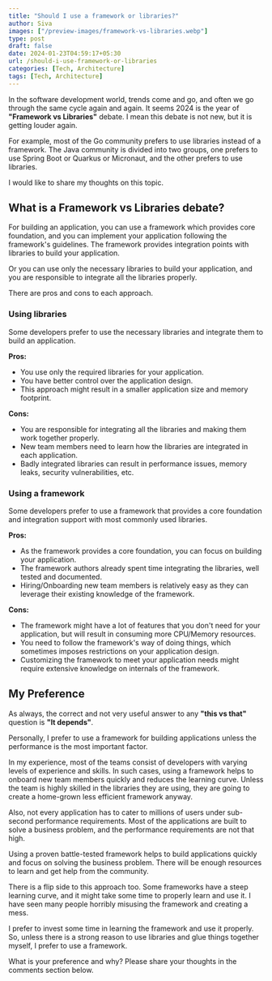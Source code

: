 ```yaml
---
title: "Should I use a framework or libraries?"
author: Siva
images: ["/preview-images/framework-vs-libraries.webp"]
type: post
draft: false
date: 2024-01-23T04:59:17+05:30
url: /should-i-use-framework-or-libraries
categories: [Tech, Architecture]
tags: [Tech, Architecture]
---
```


In the software development world, trends come and go, and often we go through the same cycle again and again.
It seems 2024 is the year of **"Framework vs Libraries"** debate. I mean this debate is not new, but it is getting louder again.

For example, most of the Go community prefers to use libraries instead of a framework.
The Java community is divided into two groups, one prefers to use Spring Boot or Quarkus or Micronaut, and the other prefers to use libraries.

I would like to share my thoughts on this topic.

## What is a Framework vs Libraries debate?
For building an application, you can use a framework which provides core foundation, 
and you can implement your application following the framework's guidelines.
The framework provides integration points with libraries to build your application.

Or you can use only the necessary libraries to build your application, and you are responsible to integrate all the libraries properly.

There are pros and cons to each approach.

### Using libraries
Some developers prefer to use the necessary libraries and integrate them to build an application.

**Pros:**
* You use only the required libraries for your application.
* You have better control over the application design.
* This approach might result in a smaller application size and memory footprint.

**Cons:**
* You are responsible for integrating all the libraries and making them work together properly.
* New team members need to learn how the libraries are integrated in each application.
* Badly integrated libraries can result in performance issues, memory leaks, security vulnerabilities, etc.

### Using a framework
Some developers prefer to use a framework that provides a core foundation and integration support with most commonly used libraries.

**Pros:**
* As the framework provides a core foundation, you can focus on building your application.
* The framework authors already spent time integrating the libraries, well tested and documented.
* Hiring/Onboarding new team members is relatively easy as they can leverage their existing knowledge of the framework.

**Cons:**
* The framework might have a lot of features that you don't need for your application, but will result in consuming more CPU/Memory resources.
* You need to follow the framework's way of doing things, which sometimes imposes restrictions on your application design.
* Customizing the framework to meet your application needs might require extensive knowledge on internals of the framework.

## My Preference
As always, the correct and not very useful answer to any **"this vs that"** question is **"It depends"**.

Personally, I prefer to use a framework for building applications unless the performance is the most important factor.

In my experience, most of the teams consist of developers with varying levels of experience and skills.
In such cases, using a framework helps to onboard new team members quickly and reduces the learning curve.
Unless the team is highly skilled in the libraries they are using, they are going to create a home-grown less efficient framework anyway.

Also, not every application has to cater to millions of users under sub-second performance requirements.
Most of the applications are built to solve a business problem, and the performance requirements are not that high.

Using a proven battle-tested framework helps to build applications quickly and focus on solving the business problem.
There will be enough resources to learn and get help from the community.

There is a flip side to this approach too. Some frameworks have a steep learning curve, and it might take some time to properly learn and use it.
I have seen many people horribly misusing the framework and creating a mess.

I prefer to invest some time in learning the framework and use it properly.
So, unless there is a strong reason to use libraries and glue things together myself, I prefer to use a framework.

What is your preference and why? Please share your thoughts in the comments section below.
